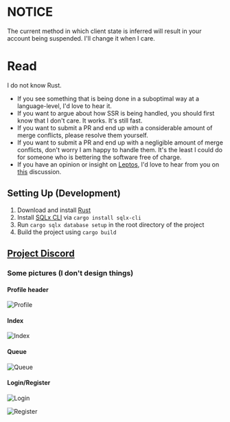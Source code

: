 # NOTICE
The current method in which client state is inferred will result in your account being suspended. I'll change it when I care.

# Read

I do not know Rust.

- If you see something that is being done in a suboptimal way at a language-level, I'd love to hear it.
- If you want to argue about how SSR is being handled, you should first know that I don't care. It works. It's still fast.
- If you want to submit a PR and end up with a considerable amount of merge conflicts, please resolve them yourself.
- If you want to submit a PR and end up with a negligible amount of merge conflicts, don't worry I am happy to handle them. It's the least I could do for someone who is bettering the software free of charge.
- If you have an opinion or insight on [Leptos](https://leptos.dev/), I'd love to hear from you on [this](https://github.com/zkxjzmswkwl/Carnival/discussions/54) discussion.

## Setting Up (Development)

1. Download and install [Rust](https://www.rust-lang.org/tools/install)
2. Install [SQLx CLI](https://github.com/launchbadge/sqlx/tree/main/sqlx-cli) via ``cargo install sqlx-cli``
3. Run ``cargo sqlx database setup`` in the root directory of the project
4. Build the project using ``cargo build``

## [Project Discord](https://discord.gg/dCGScRtwdV)

### Some pictures (I don't design things)

#### Profile header

![Profile](https://i.imgur.com/EYEufnR.png)

#### Index

![Index](https://i.imgur.com/weYWjz8.png)

#### Queue

![Queue](https://i.imgur.com/xOqwzIR.png)

#### Login/Register

![Login](https://i.imgur.com/ShNPjDm.png)

![Register](https://i.imgur.com/IrxenpZ.png)


